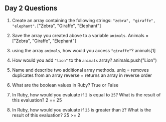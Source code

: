 ## Day 2 Questions

1. Create an array containing the following strings: `"zebra", "giraffe", "elephant"`.
["Zebra", "Giraffe", "Elephant"]

1. Save the array you created above to a variable `animals`.
Animals = ["Zebra", "Giraffe", "Elephant"]

1. using the array `animals`, how would you access `"giraffe"`?
animals[1]

1. How would you add `"lion"` to the `animals` array?
animals.push("Lion")

1. Name and describe two additional array methods.
uniq = removes duplicates from an array
reverse = returns an array in reverse order

1. What are the boolean values in Ruby?
True or False

1. In Ruby, how would you evaluate if `2` is equal to `25`? What is the result of this evaluation?
2 == 25

1. In Ruby, how would you evaluate if `25` is greater than `2`? What is the result of this evaluation?
25 >= 2
